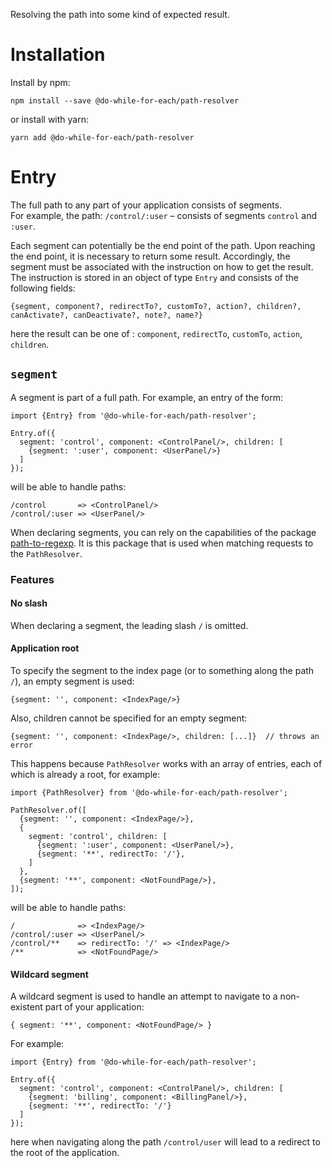 Resolving the path into some kind of expected result.

# Installation

Install by npm:

```shell
npm install --save @do-while-for-each/path-resolver
```

or install with yarn:

```shell
yarn add @do-while-for-each/path-resolver
```

# Entry

The full path to any part of your application consists of segments.  
For example, the path: `/control/:user` – consists of segments `control` and `:user`.

Each segment can potentially be the end point of the path. Upon reaching the end point, it is necessary to return some result. Accordingly, the segment must be associated with the instruction on how to get the result.  
The instruction is stored in an object of type `Entry` and consists of the following fields:

```
{segment, component?, redirectTo?, customTo?, action?, children?, canActivate?, canDeactivate?, note?, name?}
```

here the result can be one of : `component`, `redirectTo`, `customTo`, `action`, `children`.

## `segment`

A segment is part of a full path. For example, an entry of the form:

```
import {Entry} from '@do-while-for-each/path-resolver';

Entry.of({
  segment: 'control', component: <ControlPanel/>, children: [
    {segment: ':user', component: <UserPanel/>}
  ]
});
```

will be able to handle paths:

```
/control       => <ControlPanel/>
/control/:user => <UserPanel/>
```

When declaring segments, you can rely on the capabilities of the package [path-to-regexp](https://www.npmjs.com/package/path-to-regexp). It is this package that is used when matching requests to the `PathResolver`.

### Features

#### No slash

When declaring a segment, the leading slash `/` is omitted.

#### Application root

To specify the segment to the index page (or to something along the path `/`), an empty segment is used:

```
{segment: '', component: <IndexPage/>}
```

Also, children cannot be specified for an empty segment:

```
{segment: '', component: <IndexPage/>, children: [...]}  // throws an error
```

This happens because `PathResolver` works with an array of entries, each of which is already a root, for example:

```
import {PathResolver} from '@do-while-for-each/path-resolver';

PathResolver.of([
  {segment: '', component: <IndexPage/>},
  {
    segment: 'control', children: [
      {segment: ':user', component: <UserPanel/>},
      {segment: '**', redirectTo: '/'},
    ]
  },
  {segment: '**', component: <NotFoundPage/>},
]);
```

will be able to handle paths:

```
/              => <IndexPage/>
/control/:user => <UserPanel/>
/control/**    => redirectTo: '/' => <IndexPage/>
/**            => <NotFoundPage/>
```

#### Wildcard segment

A wildcard segment is used to handle an attempt to navigate to a non-existent part of your application:

```
{ segment: '**', component: <NotFoundPage/> }
```

For example:

```
import {Entry} from '@do-while-for-each/path-resolver';

Entry.of({
  segment: 'control', component: <ControlPanel/>, children: [
    {segment: 'billing', component: <BillingPanel/>},
    {segment: '**', redirectTo: '/'}
  ]
});
```

here when navigating along the path `/control/user` will lead to a redirect to the root of the application.
